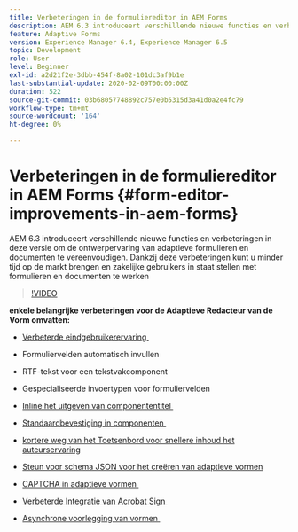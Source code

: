 ```yaml
---
title: Verbeteringen in de formuliereditor in AEM Forms
description: AEM 6.3 introduceert verschillende nieuwe functies en verbeteringen in deze versie om de ontwerpervaring van adaptieve formulieren en documenten te vereenvoudigen. Dankzij deze verbeteringen kunt u minder tijd op de markt brengen en zakelijke gebruikers in staat stellen met formulieren en documenten te werken
feature: Adaptive Forms
version: Experience Manager 6.4, Experience Manager 6.5
topic: Development
role: User
level: Beginner
exl-id: a2d21f2e-3dbb-454f-8a02-101dc3af9b1e
last-substantial-update: 2020-02-09T00:00:00Z
duration: 522
source-git-commit: 03b68057748892c757e0b5315d3a41d0a2e4fc79
workflow-type: tm+mt
source-wordcount: '164'
ht-degree: 0%

---
```


# Verbeteringen in de formuliereditor in AEM Forms {#form-editor-improvements-in-aem-forms}

AEM 6.3 introduceert verschillende nieuwe functies en verbeteringen in deze versie om de ontwerpervaring van adaptieve formulieren en documenten te vereenvoudigen. Dankzij deze verbeteringen kunt u minder tijd op de markt brengen en zakelijke gebruikers in staat stellen met formulieren en documenten te werken

>[!VIDEO](https://video.tv.adobe.com/v/19500?quality=12&learn=on)

**enkele belangrijke verbeteringen voor de Adaptieve Redacteur van de Vorm omvatten:**

* [&#x200B; Verbeterde eindgebruikerervaring &#x200B;](https://helpx.adobe.com/nl/aem-forms/6-3/introduction-forms-authoring.html)

* Formuliervelden automatisch invullen
* RTF-tekst voor een tekstvakcomponent
* Gespecialiseerde invoertypen voor formuliervelden

* [&#x200B; Inline het uitgeven van componententitel &#x200B;](https://helpx.adobe.com/nl/aem-forms/6-3/introduction-forms-authoring.html)
* [&#x200B; Standaardbevestiging in componenten &#x200B;](https://helpx.adobe.com/nl/aem-forms/6-3/introduction-forms-authoring.html)
* [&#x200B; kortere weg van het Toetsenbord voor snellere inhoud het auteurservaring &#x200B;](https://helpx.adobe.com/nl/aem-forms/6-3/keyboard-shortcuts.html#AdaptiveFormEditor)
* [&#x200B; Steun voor schema JSON voor het creëren van adaptieve vormen &#x200B;](https://helpx.adobe.com/nl/aem-forms/6-3/adaptive-form-json-schema-form-model.html)
* [&#x200B; CAPTCHA in adaptieve vormen &#x200B;](https://helpx.adobe.com/nl/aem-forms/6-3/captcha-adaptive-forms.html)
* [&#x200B; Verbeterde Integratie van Acrobat Sign &#x200B;](https://helpx.adobe.com/nl/aem-forms/6-3/working-with-adobe-sign.html)
* [&#x200B; Asynchrone voorlegging van vormen &#x200B;](https://helpx.adobe.com/nl/aem-forms/6-3/asynchronous-submissions-adaptive-forms.html)
